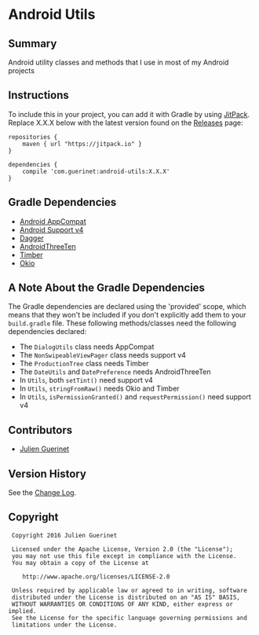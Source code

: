 # Android Utils

## Summary
Android utility classes and methods that I use in most of my Android projects

## Instructions
To include this in your project, you can add it with Gradle by using [JitPack](https://jitpack.io). 
Replace X.X.X below with the latest version found on the [Releases](https://github.com/jguerinet/android-utils/releases) page:

    repositories {
        maven { url "https://jitpack.io" }
    }

	dependencies {
	    compile 'com.guerinet:android-utils:X.X.X'
	}


## Gradle Dependencies
* [Android AppCompat](http://developer.android.com/tools/support-library/features.html#v7-appcompat)
* [Android Support v4](http://developer.android.com/tools/support-library/features.html#v4)
* [Dagger](https://google.github.io/dagger)
* [AndroidThreeTen](https://github.com/JakeWharton/ThreeTenABP)
* [Timber](https://github.com/JakeWharton/timber)
* [Okio](https://github.com/square/okio)

## A Note About the Gradle Dependencies
The Gradle dependencies are declared using the 'provided' scope, which means that they won't be included if you don't explicitly add them to your 
`build.gradle` file. These following methods/classes need the following dependencies declared: 

* The `DialogUtils` class needs AppCompat 
* The `NonSwipeableViewPager` class needs support v4 
* The `ProductionTree` class needs Timber  
* The `DateUtils` and `DatePreference` needs AndroidThreeTen
* In `Utils`, both `setTint()` need support v4 
* In `Utils`, `stringFromRaw()` needs Okio and Timber
* In `Utils`, `isPermissionGranted()` and `requestPermission()` need support v4

## Contributors
* [Julien Guerinet](https://github.com/jguerinet)

## Version History
See the [Change Log](CHANGELOG.md).

## Copyright
	 Copyright 2016 Julien Guerinet

	 Licensed under the Apache License, Version 2.0 (the "License");
	 you may not use this file except in compliance with the License.
	 You may obtain a copy of the License at

	    http://www.apache.org/licenses/LICENSE-2.0

	 Unless required by applicable law or agreed to in writing, software
	 distributed under the License is distributed on an "AS IS" BASIS,
	 WITHOUT WARRANTIES OR CONDITIONS OF ANY KIND, either express or implied.
	 See the License for the specific language governing permissions and
	 limitations under the License.
